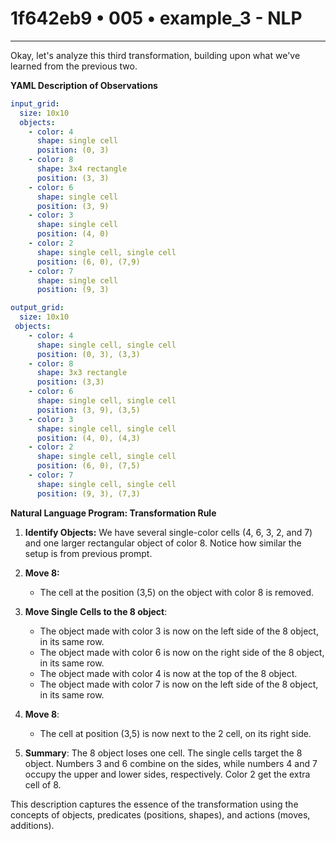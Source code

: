# 1f642eb9 • 005 • example_3 - NLP

---
Okay, let's analyze this third transformation, building upon what we've learned from the previous two.

**YAML Description of Observations**

```yaml
input_grid:
  size: 10x10
  objects:
    - color: 4
      shape: single cell
      position: (0, 3)
    - color: 8
      shape: 3x4 rectangle
      position: (3, 3)
    - color: 6
      shape: single cell
      position: (3, 9)
    - color: 3
      shape: single cell
      position: (4, 0)
    - color: 2
      shape: single cell, single cell
      position: (6, 0), (7,9)
    - color: 7
      shape: single cell
      position: (9, 3)

output_grid:
  size: 10x10
 objects:
    - color: 4
      shape: single cell, single cell
      position: (0, 3), (3,3)
    - color: 8
      shape: 3x3 rectangle
      position: (3,3)
    - color: 6
      shape: single cell, single cell
      position: (3, 9), (3,5)
    - color: 3
      shape: single cell, single cell
      position: (4, 0), (4,3)
    - color: 2
      shape: single cell, single cell
      position: (6, 0), (7,5)
    - color: 7
      shape: single cell, single cell
      position: (9, 3), (7,3)
```

**Natural Language Program: Transformation Rule**

1.  **Identify Objects:** We have several single-color cells (4, 6, 3, 2, and 7) and one larger rectangular object of color 8. Notice how similar the setup is from previous prompt.

2.  **Move 8:**
    - The cell at the position (3,5) on the object with color 8 is removed.

3.  **Move Single Cells to the 8 object**:
    - The object made with color 3 is now on the left side of the 8 object, in its same row.
    - The object made with color 6 is now on the right side of the 8 object, in its same row.
    - The object made with color 4 is now at the top of the 8 object.
    - The object made with color 7 is now on the left side of the 8 object, in its same row.

4. **Move 8**:
    - The cell at position (3,5) is now next to the 2 cell, on its right side.
   

5.  **Summary**: The 8 object loses one cell. The single cells target the 8 object. Numbers 3 and 6 combine on the sides, while numbers 4 and 7 occupy the upper and lower sides, respectively. Color 2 get the extra cell of 8.

This description captures the essence of the transformation using the concepts of objects, predicates (positions, shapes), and actions (moves, additions).

